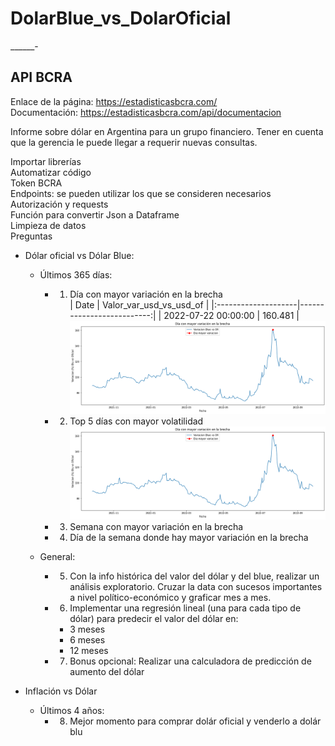 # DolarBlue_vs_DolarOficial
______-

## API BCRA
Enlace de la página: https://estadisticasbcra.com/  
Documentación: https://estadisticasbcra.com/api/documentacion

Informe sobre dólar en Argentina para un grupo financiero. Tener en cuenta que la gerencia le puede llegar a requerir nuevas consultas.

Importar librerías  
Automatizar código  
Token BCRA  
Endpoints: se pueden utilizar los que se consideren necesarios  
Autorización y requests  
Función para convertir Json a Dataframe  
Limpieza de datos  
Preguntas
 * Dólar oficial vs Dólar Blue:   
    * Últimos 365 días:
        * 1) Día con mayor variación en la brecha  
        | Date                |   Valor_var_usd_vs_usd_of |
|:--------------------|--------------------------:|
| 2022-07-22 00:00:00 |                   160.481 |
        ![src\img01.png](https://github.com/Jhlirion/DolarBlue_vs_DolarOficial/blob/main/src/grafico01.png)
        * 2) Top 5 días con mayor volatilidad  
        ![src\img01.png](https://github.com/Jhlirion/DolarBlue_vs_DolarOficial/blob/main/src/grafico01.png)
        * 3) Semana con mayor variación en la brecha 

        * 4) Día de la semana donde hay mayor variación en la brecha   


    * General:
        * 5) Con la info histórica del valor del dólar y del blue, realizar un análisis exploratorio. Cruzar la data con sucesos importantes a nivel político-económico y graficar mes a mes.
        
        * 6) Implementar una regresión lineal (una para cada tipo de dólar) para predecir el valor del dólar en:
            * 3 meses
            * 6 meses
            * 12 meses
        * 7) Bonus opcional: Realizar una calculadora de predicción de aumento del dólar


* Inflación vs Dólar
    * Últimos 4 años:
        * 8) Mejor momento para comprar dolár oficial y venderlo a dolár blu


